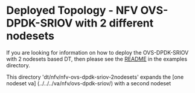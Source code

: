 # Deployed Topology - NFV OVS-DPDK-SRIOV with 2 different nodesets

If you are looking for information on how to deploy the OVS-DPDK-SRIOV with
2 nodesets based DT, then please see the 
[README](../../../examples/dt/nfv/nfv-ovs-dpdk-sriov-2nodesets/README.md) in
the examples directory.

This directory 'dt/nfv/nfv-ovs-dpdk-sriov-2nodesets' expands the [one nodeset va]
(../../../va/nfv/ovs-dpdk-sriov/) with a second nodeset
